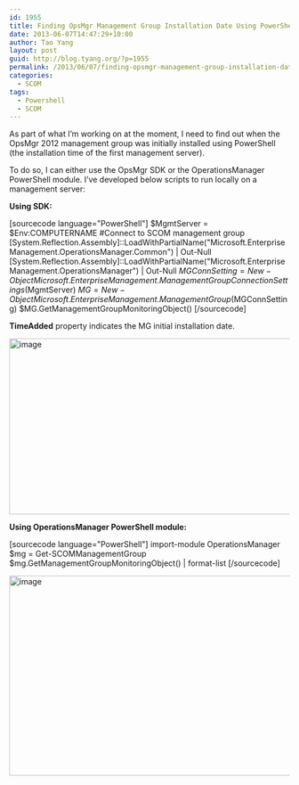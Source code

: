 ```yaml
---
id: 1955
title: Finding OpsMgr Management Group Installation Date Using PowerShell
date: 2013-06-07T14:47:29+10:00
author: Tao Yang
layout: post
guid: http://blog.tyang.org/?p=1955
permalink: /2013/06/07/finding-opsmgr-management-group-installation-date-using-powershell/
categories:
  - SCOM
tags:
  - Powershell
  - SCOM
---
```

As part of what I’m working on at the moment, I need to find out when the OpsMgr 2012 management group was initially installed using PowerShell (the installation time of the first management server).

To do so, I can either use the OpsMgr SDK or the OperationsManager PowerShell module. I’ve developed below scripts to run locally on a management server:

<strong>Using SDK:</strong>

[sourcecode language="PowerShell"]
$MgmtServer = $Env:COMPUTERNAME
#Connect to SCOM management group
[System.Reflection.Assembly]::LoadWithPartialName(&quot;Microsoft.EnterpriseManagement.OperationsManager.Common&quot;) | Out-Null
[System.Reflection.Assembly]::LoadWithPartialName(&quot;Microsoft.EnterpriseManagement.OperationsManager&quot;) | Out-Null
$MGConnSetting = New-Object Microsoft.EnterpriseManagement.ManagementGroupConnectionSettings($MgmtServer)
$MG = New-Object Microsoft.EnterpriseManagement.ManagementGroup($MGConnSetting)
$MG.GetManagementGroupMonitoringObject()
[/sourcecode]


<strong>TimeAdded</strong> property indicates the MG initial installation date.

<a href="http://blog.tyang.org/wp-content/uploads/2013/06/image.png"><img style="background-image: none; padding-left: 0px; padding-right: 0px; display: inline; padding-top: 0px; border: 0px;" title="image" alt="image" src="http://blog.tyang.org/wp-content/uploads/2013/06/image_thumb.png" width="580" height="316" border="0" /></a>

<strong>Using OperationsManager PowerShell module:</strong>

[sourcecode language="PowerShell"]
import-module OperationsManager
$mg = Get-SCOMManagementGroup
$mg.GetManagementGroupMonitoringObject() | format-list
[/sourcecode]

<a href="http://blog.tyang.org/wp-content/uploads/2013/06/image1.png"><img style="background-image: none; padding-left: 0px; padding-right: 0px; display: inline; padding-top: 0px; border: 0px;" title="image" alt="image" src="http://blog.tyang.org/wp-content/uploads/2013/06/image_thumb1.png" width="580" height="359" border="0" /></a>